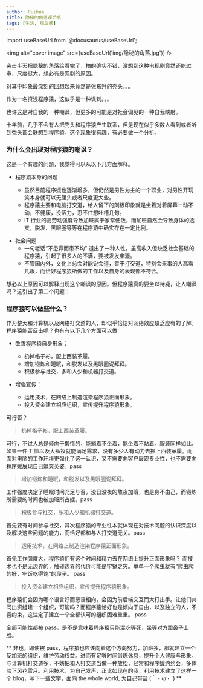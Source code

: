 ```yaml
---
author: Ruihua
title: 隐秘的角落观后感
tags: [生活, 观后感]
---
```


import useBaseUrl from '@docusaurus/useBaseUrl';

<img alt="cover image" src={useBaseUrl('img/隐秘的角落.jpg')} />

突击半天把隐秘的角落给看完了，拍的确实不错，没想到这种电视剧竟然还能过审，尺度挺大，想必有是网剧的原因。

对其中印象最深刻的回想起来竟然是张东升的秃头。。。

作为一名资浅程序猿，这似乎是一种讽刺。。。

<!-- truncate -->

也许这是对自我的一种嘲讽，但更多的可能是对社会偏见的一种自我映射。

十年前，几乎不会有人把秃头和程序猿产生联系，但是现在似乎多数人看到或者听到秃头都会联想到程序猿。这个现象很有趣，有必要做一个分析。

### 为什么会出现对程序猿的嘲讽？

这是一个有趣的问题，我觉得可以从以下几方面解释。

- 程序猿本身的问题

  - 虽然目前程序媛也逐渐增多，但仍然是男性为主的一个职业，对男性开玩笑本身就可以无厘头或者尺度更大些。
  - 程序猿主要和电脑打交道，给人留下的刻板印象就是坐着对着屏幕一动不动，不健康，没活力，忍不住想吐槽几句。
  - IT 行业的高劳动强度导致加班属于家常便饭，而加班自然会导致身体的透支，脱发、黑眼圈等等在程序猿中确实存在一定比例。

* 社会问题
  - 一句老话“不患寡而患不均” 道出了一种人性，虽高收入但缺乏社会基础的程序猿，引起了很多人的不满，要被发发牢骚。
  - 不管国内外，文化上总会对能说会道，善于打交道，特别会来事的人高看几眼，而恰好程序猿所做的工作以及自身的表现都不符合。

想必以上原因可以解释出现这个嘲讽的原因。但程序猿真的要坐以待毙，让人嘲讽吗？这引出了第二个问题：

### 程序猿可以做些什么？

作为整天和计算机以及网络打交道的人，却似乎恰恰对网络效应缺乏应有的了解。程序猿能否反击呢？也有有以下几个方面可以做

- 改善程序猿自身形象：

  - 扔掉格子衫，配上西装革履。
  - 增加锻炼和睡眠，和脱发以及黑眼圈说拜拜。
  - 积极参与社交，多和人少和机器打交道。

- 增强宣传：
  - 运用技术，在网络上制造渲染程序猿正面形象。
  - 投入资金建立相应组织，宣传提升程序猿形象。

可行否？

> 扔掉格子衫，配上西装革履。

可行，不过人总是倾向于懒惰的，能躺着不坐着，能坐着不站着。服装同样如此，如果一件 T 恤以及大裤衩就能满足需求，没有多少人有动力去换上西装革履。而面对电脑的工作环境更强化了这一认识，又不需要向客户展现专业性，也不需要向程序媛展现自己飒爽英姿。pass

> 增加锻炼和睡眠，和脱发以及黑眼圈说拜拜。

工作强度决定了睡眠时间充足与否，没日没夜的熬夜加班，也是身不由己，而锻炼所需要的时间也被加班所占据。pass

> 积极参与社交，多和人少和机器打交道。

首先要有时间参与社交，其次程序猿的专业性本就体现在对技术问题的认识深度以及解决这些问题的能力，而恰好都和与人打交道无关。pass

> 运用技术，在网络上制造渲染程序猿正面形象。

首先工作强度大，程序猿们有这个时间和精力去在网络上提升正面形象吗？ 而技术也不是无边界的，触碰边界的代价可能是牢狱之灾。单单一个爬虫就有“爬虫爬的好，牢饭吃得饱”的段子。 pass

> 投入资金建立相应组织，宣传提升程序猿形象。

程序猿们会因为哪个语言好而恶语相向，会因为前后端交互而大打出手。让他们共同出资组建一个组织，可能吗？而程序猿恰好也是倾向于自由，以及独立的人，不喜约束，这注定了建立一个全都认可的组织困难重重。 pass

全部可能性都被 pass，是不是意味着程序猿只能混吃等死，坐等对方蹬鼻子上脸。

** 非也，即使被 pass，程序猿也应该向着这个方向努力，加班多，那就建立一个反加班的组织，维护劳动权益。进而有足够时间锻炼休息，提升个人健康与形象。与计算机打交道多，不妨把和人打交道当做一种放松，经常和程序媛约约会，多体验下风花雪月。利用技术，为自己发声，正比如现在的我，利用技术建立了这样一个 blog，写下一些文字，面向 the whole world, 为自己带盐 (｀・ω・´) **
